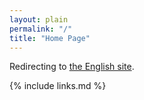 ```yaml
---
layout: plain
permalink: "/"
title: "Home Page"
---
```


Redirecting to [the English site]({{'/en/'|relative_url}}).

{% include links.md %}
